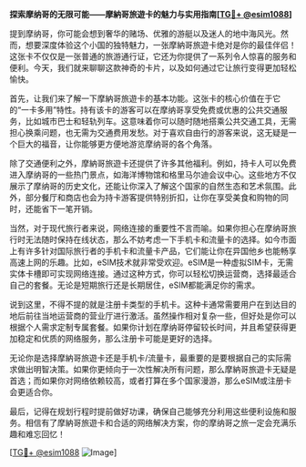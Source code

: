 **探索摩纳哥的无限可能——摩納哥旅遊卡的魅力与实用指南[[TG💪+ @esim1088](https://t.me/s/esim1088)]**

提到摩纳哥，你可能会想到奢华的赌场、优雅的游艇以及迷人的地中海风光。然而，想要深度体验这个小国的独特魅力，一张摩納哥旅遊卡绝对是你的最佳伴侣！这张卡不仅仅是一张普通的旅游通行证，它还为你提供了一系列令人惊喜的服务和便利。今天，我们就来聊聊这款神奇的卡片，以及如何通过它让旅行变得更加轻松愉快。

首先，让我们来了解一下摩納哥旅遊卡的基本功能。这张卡的核心价值在于它的“一卡多用”特性。持有该卡的游客可以在摩纳哥享受免费或优惠的公共交通服务，比如城市巴士和轻轨列车。这意味着你可以随时随地搭乘公共交通工具，无需担心换乘问题，也无需为交通费用发愁。对于喜欢自由行的游客来说，这无疑是一个巨大的福音，让你能够更方便地游览摩纳哥的各个角落。

除了交通便利之外，摩納哥旅遊卡还提供了许多其他福利。例如，持卡人可以免费进入摩纳哥的一些热门景点，如海洋博物馆和格里马尔迪会议中心。这些地方不仅展示了摩纳哥的历史文化，还能让你深入了解这个国家的自然生态和艺术氛围。此外，部分餐厅和商店也会为持卡游客提供特别折扣，让你在享受美食和购物的同时，还能省下一笔开销。

当然，对于现代旅行者来说，网络连接的重要性不言而喻。如果你担心在摩纳哥旅行时无法随时保持在线状态，那么不妨考虑一下手机卡和流量卡的选择。如今市面上有许多针对国际旅行者的手机卡和流量卡产品，它们能让你在异国他乡也能畅享高速上网的乐趣。比如，eSIM技术就非常受欢迎。eSIM是一种虚拟SIM卡，无需实体卡槽即可实现网络连接。通过这种方式，你可以轻松切换运营商，选择最适合自己的套餐。无论是短期旅行还是长期居住，eSIM都能满足你的需求。

说到这里，不得不提的就是注册卡类型的手机卡。这种卡通常需要用户在到达目的地后前往当地运营商的营业厅进行激活。虽然操作相对复杂一些，但好处是你可以根据个人需求定制专属套餐。如果你计划在摩纳哥停留较长时间，并且希望获得更加稳定和优质的网络服务，那么注册卡可能是更好的选择。

无论你是选择摩納哥旅遊卡还是手机卡/流量卡，最重要的是要根据自己的实际需求做出明智决策。如果你更倾向于一次性解决所有问题，那么摩納哥旅遊卡无疑是首选；而如果你对网络依赖较高，或者打算在多个国家漫游，那么eSIM或注册卡会更适合你。

最后，记得在规划行程时提前做好功课，确保自己能够充分利用这些便利设施和服务。相信有了摩納哥旅遊卡和合适的网络解决方案，你的摩纳哥之旅一定会充满乐趣和难忘回忆！

[[TG💪+ @esim1088](https://t.me/s/esim1088) ![Image](https://i.postimg.cc/4NQfJmqS/Snipaste-2025-05-13-00-14-12.png)]